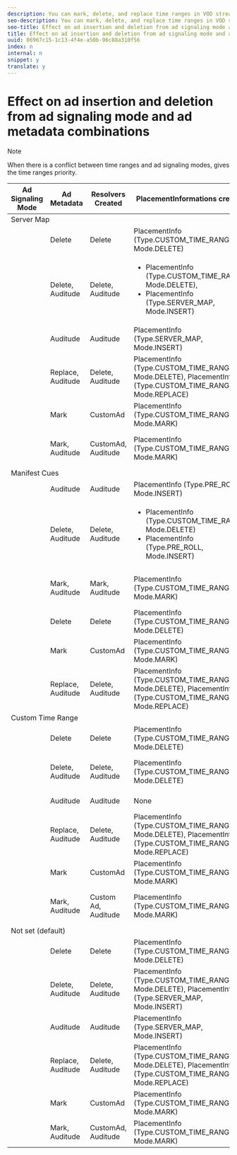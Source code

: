 ```yaml
---
description: You can mark, delete, and replace time ranges in VOD streams by using different ad signaling mode and ad metadata combinations. Different combinations of signaling mode and metadata result in different behaviors.
seo-description: You can mark, delete, and replace time ranges in VOD streams by using different ad signaling mode and ad metadata combinations. Different combinations of signaling mode and metadata result in different behaviors.
seo-title: Effect on ad insertion and deletion from ad signaling mode and ad metadata combinations
title: Effect on ad insertion and deletion from ad signaling mode and ad metadata combinations
uuid: 06967c15-1c13-4f4e-a50b-96c88a310f56
index: n
internal: n
snippet: y
translate: y
---
```


# Effect on ad insertion and deletion from ad signaling mode and ad metadata combinations


>[!NOTE]
>
>When there is a conflict between time ranges and ad signaling modes, <!-- PH element: phrases/primetime-sdk-name --> gives the time ranges priority.



<table> 
 <title>Signaling Mode / Metadata Combination Behaviors</title> 
 <thead> 
  <tr> 
   <th class="entry">Ad Signaling Mode</th> 
   <th class="entry">Ad Metadata</th> 
   <th class="entry">Resolvers Created</th> 
   <th class="entry"><span class="codeph">PlacementInformations</span> created </th> 
   <th class="entry">Resulting behavior</th> 
  </tr> 
 </thead>
 <tbody> 
  <tr> 
   <td colspan="5">Server Map</td> 
  </tr> 
  <tr> 
   <td> </td> 
   <td>Delete</td> 
   <td>Delete</td> 
   <td><span class="codeph">PlacementInfo (Type.CUSTOM_TIME_RANGE, Mode.DELETE)</span> </td> 
   <td>Ranges deleted</td> 
  </tr> 
  <tr> 
   <td></td> 
   <td>Delete, Auditude</td> 
   <td>Delete, Auditude</td> 
   <td> 
    <ul> 
     <li><span class="codeph">PlacementInfo (Type.CUSTOM_TIME_RANGE, Mode.DELETE),</span> </li> 
     <li><span class="codeph">PlacementInfo (Type.SERVER_MAP, Mode.INSERT)</span> </li> 
    </ul> </td> 
   <td>Ranges deleted, Ads inserted</td> 
  </tr> 
  <tr> 
   <td></td> 
   <td>Auditude</td> 
   <td>Auditude</td> 
   <td><span class="codeph">PlacementInfo (Type.SERVER_MAP, Mode.INSERT)</span> </td> 
   <td>Ads inserted</td> 
  </tr> 
  <tr> 
   <td></td> 
   <td>Replace, Auditude</td> 
   <td>Delete, Auditude</td> 
   <td><span class="codeph">PlacementInfo (Type.CUSTOM_TIME_RANGE, Mode.DELETE), PlacementInfo (Type.CUSTOM_TIME_RANGE, Mode.REPLACE)</span> </td> 
   <td>Ranges replaced</td> 
  </tr> 
  <tr> 
   <td></td> 
   <td>Mark</td> 
   <td>CustomAd</td> 
   <td><span class="codeph">PlacementInfo (Type.CUSTOM_TIME_RANGE, Mode.MARK)</span> </td> 
   <td>Ranges marked</td> 
  </tr> 
  <tr> 
   <td></td> 
   <td>Mark, Auditude</td> 
   <td>CustomAd, Auditude</td> 
   <td><span class="codeph">PlacementInfo (Type.CUSTOM_TIME_RANGE, Mode.MARK)</span> </td> 
   <td>Ranges marked, no ads inserted</td> 
  </tr> 
  <tr> 
   <td colspan="5">Manifest Cues</td> 
  </tr> 
  <tr> 
   <td></td> 
   <td>Auditude</td> 
   <td>Auditude</td> 
   <td><span class="codeph">PlacementInfo (Type.PRE_ROLL, Mode.INSERT)</span> </td> 
   <td>Ads inserted</td> 
  </tr> 
  <tr> 
   <td></td> 
   <td>Delete, Auditude</td> 
   <td>Delete, Auditude</td> 
   <td> 
    <ul> 
     <li><span class="codeph">PlacementInfo (Type.CUSTOM_TIME_RANGE, Mode.DELETE)</span> </li> 
     <li><span class="codeph">PlacementInfo (Type.PRE_ROLL, Mode.INSERT)</span> </li> 
    </ul> </td> 
   <td>Ranges deleted, ads inserted</td> 
  </tr> 
  <tr> 
   <td></td> 
   <td>Mark, Auditude</td> 
   <td>Mark, Auditude</td> 
   <td><span class="codeph">PlacementInfo (Type.CUSTOM_TIME_RANGE, Mode.MARK)</span> </td> 
   <td>Ranges marked, no ads inserted</td> 
  </tr> 
  <tr> 
   <td></td> 
   <td>Delete</td> 
   <td>Delete</td> 
   <td><span class="codeph">PlacementInfo (Type.CUSTOM_TIME_RANGE, Mode.DELETE)</span> </td> 
   <td>Ranges deleted</td> 
  </tr> 
  <tr> 
   <td></td> 
   <td>Mark</td> 
   <td>CustomAd</td> 
   <td><span class="codeph">PlacementInfo (Type.CUSTOM_TIME_RANGE, Mode.MARK)</span> </td> 
   <td>Ranges marked</td> 
  </tr> 
  <tr> 
   <td></td> 
   <td>Replace, Auditude</td> 
   <td>Delete, Auditude</td> 
   <td><span class="codeph">PlacementInfo (Type.CUSTOM_TIME_RANGE, Mode.DELETE), PlacementInfo (Type.CUSTOM_TIME_RANGE, Mode.REPLACE)</span> </td> 
   <td>Ranges replaced</td> 
  </tr> 
  <tr> 
   <td colspan="5">Custom Time Range</td> 
  </tr> 
  <tr> 
   <td></td> 
   <td>Delete</td> 
   <td>Delete</td> 
   <td><span class="codeph">PlacementInfo (Type.CUSTOM_TIME_RANGE, Mode.DELETE)</span> </td> 
   <td>Ranges deleted</td> 
  </tr> 
  <tr> 
   <td></td> 
   <td>Delete, Auditude</td> 
   <td>Delete, Auditude</td> 
   <td><span class="codeph">PlacementInfo (Type.CUSTOM_TIME_RANGE, Mode.DELETE)</span> </td> 
   <td>Ranges deleted, no ads inserted</td> 
  </tr> 
  <tr> 
   <td></td> 
   <td>Auditude</td> 
   <td>Auditude</td> 
   <td>None</td> 
   <td>No ads inserted</td> 
  </tr> 
  <tr> 
   <td></td> 
   <td>Replace, Auditude</td> 
   <td>Delete, Auditude</td> 
   <td><span class="codeph">PlacementInfo (Type.CUSTOM_TIME_RANGE, Mode.DELETE), PlacementInfo (Type.CUSTOM_TIME_RANGE, Mode.REPLACE)</span> </td> 
   <td>Ranges replaced with ads</td> 
  </tr> 
  <tr> 
   <td></td> 
   <td>Mark</td> 
   <td>CustomAd</td> 
   <td><span class="codeph">PlacementInfo (Type.CUSTOM_TIME_RANGE, Mode.MARK)</span> </td> 
   <td>Ranges marked</td> 
  </tr> 
  <tr> 
   <td></td> 
   <td>Mark, Auditude</td> 
   <td>Custom Ad, Auditude</td> 
   <td><span class="codeph">PlacementInfo (Type.CUSTOM_TIME_RANGE, Mode.MARK)</span> </td> 
   <td>Ranges marked, no ads inserted</td> 
  </tr> 
  <tr> 
   <td colspan="5">Not set (default)</td> 
  </tr> 
  <tr> 
   <td></td> 
   <td>Delete</td> 
   <td>Delete</td> 
   <td><span class="codeph">PlacementInfo (Type.CUSTOM_TIME_RANGE, Mode.DELETE)</span> </td> 
   <td>Ranges deleted</td> 
  </tr> 
  <tr> 
   <td></td> 
   <td>Delete, Auditude</td> 
   <td>Delete, Auditude</td> 
   <td><span class="codeph">PlacementInfo (Type.CUSTOM_TIME_RANGE, Mode.DELETE), PlacementInfo (Type.SERVER_MAP, Mode.INSERT)</span> </td> 
   <td>Ranges deleted, ads inserted</td> 
  </tr> 
  <tr> 
   <td></td> 
   <td>Auditude</td> 
   <td>Auditude</td> 
   <td><span class="codeph">PlacementInfo (Type.SERVER_MAP, Mode.INSERT)</span> </td> 
   <td>Ads inserted</td> 
  </tr> 
  <tr> 
   <td></td> 
   <td>Replace, Auditude</td> 
   <td>Delete, Auditude</td> 
   <td><span class="codeph">PlacementInfo (Type.CUSTOM_TIME_RANGE, Mode.DELETE), PlacementInfo (Type.CUSTOM_TIME_RANGE, Mode.REPLACE)</span> </td> 
   <td>Ranges replaced with ads</td> 
  </tr> 
  <tr> 
   <td></td> 
   <td>Mark</td> 
   <td>CustomAd</td> 
   <td><span class="codeph">PlacementInfo (Type.CUSTOM_TIME_RANGE, Mode.MARK)</span> </td> 
   <td>Ranges marked</td> 
  </tr> 
  <tr> 
   <td></td> 
   <td>Mark, Auditude</td> 
   <td>CustomAd, Auditude</td> 
   <td><span class="codeph">PlacementInfo (Type.CUSTOM_TIME_RANGE, Mode.MARK)</span> </td> 
   <td>Ranges marked</td> 
  </tr> 
 </tbody> 
</table>

